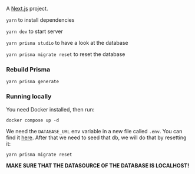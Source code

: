 A [Next.js](https://nextjs.org/docs/getting-started) project.

`yarn` to install dependencies

`yarn dev` to start server

`yarn prisma studio` to have a look at the database

`yarn prisma migrate reset` to reset the database

### Rebuild Prisma

`yarn prisma generate`

### Running locally

You need Docker installed, then run:

```shell
docker compose up -d
```

We need the `DATABASE_URL` env variable in a new file called `.env`. You can find it [here](.env.example).
After that we need to seed that db, we will do that by resetting it:

```shell
yarn prisma migrate reset
```

**MAKE SURE THAT THE DATASOURCE OF THE DATABASE IS LOCALHOST!**
